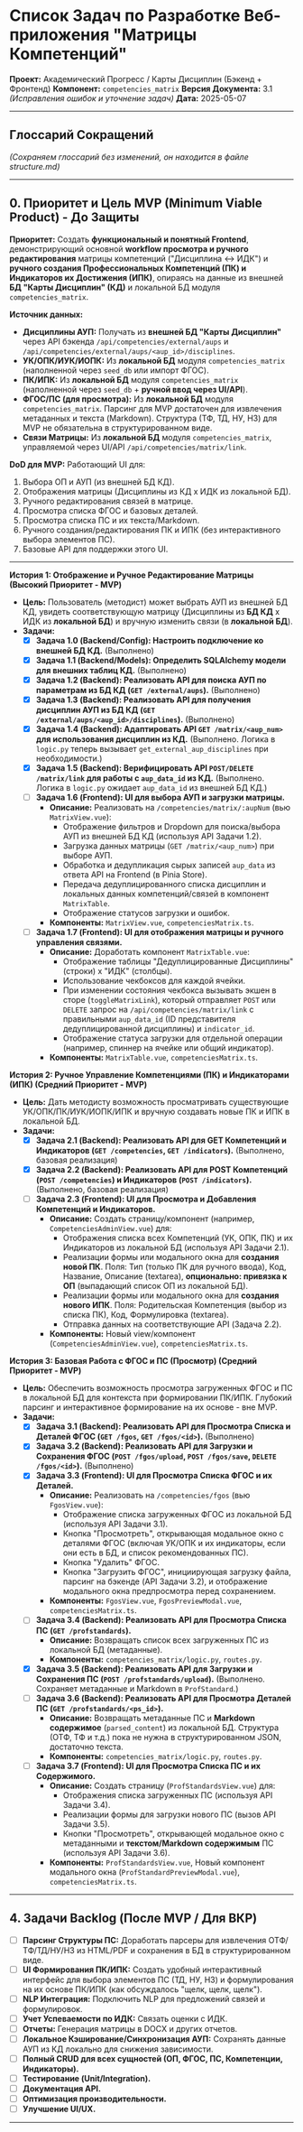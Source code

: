 # Список Задач по Разработке Веб-приложения "Матрицы Компетенций"

**Проект:** Академический Прогресс / Карты Дисциплин (Бэкенд + Фронтенд)
**Компонент:** `competencies_matrix`
**Версия Документа:** 3.1 *(Исправления ошибок и уточнение задач)*
**Дата:** 2025-05-07

---

## Глоссарий Сокращений

*(Сохраняем глоссарий без изменений, он находится в файле structure.md)*

---

## 0. Приоритет и Цель MVP (Minimum Viable Product) - До Защиты

**Приоритет:** Создать **функциональный и понятный Frontend**, демонстрирующий основной **workflow просмотра и ручного редактирования** матрицы компетенций ("Дисциплина ↔ ИДК") и **ручного создания Профессиональных Компетенций (ПК) и Индикаторов их Достижения (ИПК)**, опираясь на данные из внешней **БД "Карты Дисциплин" (КД)** и локальной БД модуля `competencies_matrix`.

**Источник данных:**
*   **Дисциплины АУП:** Получать из **внешней БД "Карты Дисциплин"** через API бэкенда `/api/competencies/external/aups` и `/api/competencies/external/aups/<aup_id>/disciplines`.
*   **УК/ОПК/ИУК/ИОПК:** Из **локальной БД** модуля `competencies_matrix` (наполненной через `seed_db` или импорт ФГОС).
*   **ПК/ИПК:** Из **локальной БД** модуля `competencies_matrix` (наполненной через `seed_db` + **ручной ввод через UI/API**).
*   **ФГОС/ПС (для просмотра):** Из **локальной БД** модуля `competencies_matrix`. Парсинг для MVP достаточен для извлечения метаданных и текста (Markdown). Структура (ТФ, ТД, НУ, НЗ) для MVP не обязательна в структурированном виде.
*   **Связи Матрицы:** Из **локальной БД** модуля `competencies_matrix`, управляемой через UI/API `/api/competencies/matrix/link`.

**DoD для MVP:** Работающий UI для:
1.  Выбора ОП и АУП (из внешней БД КД).
2.  Отображения матрицы (Дисциплины из КД x ИДК из локальной БД).
3.  Ручного редактирования связей в матрице.
4.  Просмотра списка ФГОС и базовых деталей.
5.  Просмотра списка ПС и их текста/Markdown.
6.  Ручного создания/редактирования ПК и ИПК (без интерактивного выбора элементов ПС).
7.  Базовые API для поддержки этого UI.

---

**История 1: Отображение и Ручное Редактирование Матрицы (Высокий Приоритет - MVP)**

*   **Цель:** Пользователь (методист) может выбрать АУП из внешней БД КД, увидеть соответствующую матрицу (Дисциплины из **БД КД** x ИДК из **локальной БД**) и вручную изменить связи (в **локальной БД**).
*   **Задачи:**
    *   [x] **Задача 1.0 (Backend/Config): Настроить подключение ко внешней БД КД.** (Выполнено)
    *   [x] **Задача 1.1 (Backend/Models): Определить SQLAlchemy модели для внешних таблиц КД.** (Выполнено)
    *   [x] **Задача 1.2 (Backend): Реализовать API для поиска АУП по параметрам из БД КД (`GET /external/aups`).** (Выполнено)
    *   [x] **Задача 1.3 (Backend): Реализовать API для получения дисциплин АУП из БД КД (`GET /external/aups/<aup_id>/disciplines`).** (Выполнено)
    *   [x] **Задача 1.4 (Backend): Адаптировать API `GET /matrix/<aup_num>` для использования дисциплин из КД.** (Выполнено. Логика в `logic.py` теперь вызывает `get_external_aup_disciplines` при необходимости.)
    *   [x] **Задача 1.5 (Backend): Верифицировать API `POST/DELETE /matrix/link` для работы с `aup_data_id` из КД.** (Выполнено. Логика в `logic.py` ожидает `aup_data_id` из внешней БД КД.)
    *   [ ] **Задача 1.6 (Frontend): UI для выбора АУП и загрузки матрицы.**
        *   **Описание:** Реализовать на `/competencies/matrix/:aupNum` (вью `MatrixView.vue`):
            *   Отображение фильтров и Dropdown для поиска/выбора АУП из внешней БД КД (используя API Задачи 1.2).
            *   Загрузка данных матрицы (`GET /matrix/<aup_num>`) при выборе АУП.
            *   Обработка и дедупликация сырых записей `aup_data` из ответа API на Frontend (в Pinia Store).
            *   Передача дедуплицированного списка дисциплин и локальных данных компетенций/связей в компонент `MatrixTable`.
            *   Отображение статусов загрузки и ошибок.
        *   **Компоненты:** `MatrixView.vue`, `competenciesMatrix.ts`.
    *   [ ] **Задача 1.7 (Frontend): UI для отображения матрицы и ручного управления связями.**
        *   **Описание:** Доработать компонент `MatrixTable.vue`:
            *   Отображение таблицы "Дедуплицированные Дисциплины" (строки) x "ИДК" (столбцы).
            *   Использование чекбоксов для каждой ячейки.
            *   При изменении состояния чекбокса вызывать экшен в сторе (`toggleMatrixLink`), который отправляет `POST` или `DELETE` запрос на `/api/competencies/matrix/link` с правильными `aup_data_id` (ID представителя дедуплицированной дисциплины) и `indicator_id`.
            *   Отображение статуса загрузки для отдельной операции (например, спиннер на ячейке или общий индикатор).
        *   **Компоненты:** `MatrixTable.vue`, `competenciesMatrix.ts`.

**История 2: Ручное Управление Компетенциями (ПК) и Индикаторами (ИПК) (Средний Приоритет - MVP)**

*   **Цель:** Дать методисту возможность просматривать существующие УК/ОПК/ПК/ИУК/ИОПК/ИПК и вручную создавать новые ПК и ИПК в локальной БД.
*   **Задачи:**
    *   [x] **Задача 2.1 (Backend): Реализовать API для GET Компетенций и Индикаторов (`GET /competencies`, `GET /indicators`).** (Выполнено, базовая реализация)
    *   [x] **Задача 2.2 (Backend): Реализовать API для POST Компетенций (`POST /competencies`) и Индикаторов (`POST /indicators`).** (Выполнено, базовая реализация)
    *   [ ] **Задача 2.3 (Frontend): UI для Просмотра и Добавления Компетенций и Индикаторов.**
        *   **Описание:** Создать страницу/компонент (например, `CompetenciesAdminView.vue`) для:
            *   Отображения списка всех Компетенций (УК, ОПК, ПК) и их Индикаторов из локальной БД (используя API Задачи 2.1).
            *   Реализации формы или модального окна для **создания новой ПК**. Поля: Тип (только ПК для ручного ввода), Код, Название, Описание (textarea), **опционально: привязка к ОП** (выпадающий список ОП из локальной БД).
            *   Реализации формы или модального окна для **создания нового ИПК**. Поля: Родительская Компетенция (выбор из списка ПК), Код, Формулировка (textarea).
            *   Отправка данных на соответствующие API (Задача 2.2).
        *   **Компоненты:** Новый view/компонент (`CompetenciesAdminView.vue`), `competenciesMatrix.ts`.

**История 3: Базовая Работа с ФГОС и ПС (Просмотр) (Средний Приоритет - MVP)**

*   **Цель:** Обеспечить возможность просмотра загруженных ФГОС и ПС в локальной БД для контекста при формировании ПК/ИПК. Глубокий парсинг и интерактивное формирование на их основе - вне MVP.
*   **Задачи:**
    *   [x] **Задача 3.1 (Backend): Реализовать API для Просмотра Списка и Деталей ФГОС (`GET /fgos`, `GET /fgos/<id>`).** (Выполнено)
    *   [x] **Задача 3.2 (Backend): Реализовать API для Загрузки и Сохранения ФГОС (`POST /fgos/upload`, `POST /fgos/save`, `DELETE /fgos/<id>`).** (Выполнено)
    *   [x] **Задача 3.3 (Frontend): UI для Просмотра Списка ФГОС и их Деталей.**
        *   **Описание:** Реализовать на `/competencies/fgos` (вью `FgosView.vue`):
            *   Отображение списка загруженных ФГОС из локальной БД (используя API Задачи 3.1).
            *   Кнопка "Просмотреть", открывающая модальное окно с деталями ФГОС (включая УК/ОПК и их индикаторы, если они есть в БД, и список рекомендованных ПС).
            *   Кнопка "Удалить" ФГОС.
            *   Кнопка "Загрузить ФГОС", инициирующая загрузку файла, парсинг на бэкенде (API Задачи 3.2), и отображение модального окна предпросмотра перед сохранением.
        *   **Компоненты:** `FgosView.vue`, `FgosPreviewModal.vue`, `competenciesMatrix.ts`.
    *   [ ] **Задача 3.4 (Backend): Реализовать API для Просмотра Списка ПС (`GET /profstandards`).**
        *   **Описание:** Возвращать список всех загруженных ПС из локальной БД (метаданные).
        *   **Компоненты:** `competencies_matrix/logic.py`, `routes.py`.
    *   [x] **Задача 3.5 (Backend): Реализовать API для Загрузки и Сохранения ПС (`POST /profstandards/upload`).** (Выполнено. Сохраняет метаданные и Markdown в `ProfStandard`.)
    *   [ ] **Задача 3.6 (Backend): Реализовать API для Просмотра Деталей ПС (`GET /profstandards/<ps_id>`).**
        *   **Описание:** Возвращать метаданные ПС и **Markdown содержимое** (`parsed_content`) из локальной БД. Структура (ОТФ, ТФ и т.д.) пока не нужна в структурированном JSON, достаточно текста.
        *   **Компоненты:** `competencies_matrix/logic.py`, `routes.py`.
    *   [ ] **Задача 3.7 (Frontend): UI для Просмотра Списка ПС и их Содержимого.**
        *   **Описание:** Создать страницу (`ProfStandardsView.vue`) для:
            *   Отображения списка загруженных ПС (используя API Задачи 3.4).
            *   Реализации формы для загрузки нового ПС (вызов API Задачи 3.5).
            *   Кнопки "Просмотреть", открывающей модальное окно с метаданными и **текстом/Markdown содержимым** ПС (используя API Задачи 3.6).
        *   **Компоненты:** `ProfStandardsView.vue`, Новый компонент модального окна (`ProfStandardPreviewModal.vue`), `competenciesMatrix.ts`.

---

## 4. Задачи Backlog (После MVP / Для ВКР)

*   [ ] **Парсинг Структуры ПС:** Доработать парсеры для извлечения ОТФ/ТФ/ТД/НУ/НЗ из HTML/PDF и сохранения в БД в структурированном виде.
*   [ ] **UI Формирования ПК/ИПК:** Создать удобный интерактивный интерфейс для выбора элементов ПС (ТД, НУ, НЗ) и формулирования на их основе ПК/ИПК (как обсуждалось "щелк, щелк, щелк").
*   [ ] **NLP Интеграция:** Подключить NLP для предложений связей и формулировок.
*   [ ] **Учет Успеваемости по ИДК:** Связать оценки с ИДК.
*   [ ] **Отчеты:** Генерация матрицы в DOCX и других отчетов.
*   [ ] **Локальное Кэширование/Синхронизация АУП:** Сохранять данные АУП из КД локально для снижения зависимости.
*   [ ] **Полный CRUD для всех сущностей (ОП, ФГОС, ПС, Компетенции, Индикаторы).**
*   [ ] **Тестирование (Unit/Integration).**
*   [ ] **Документация API.**
*   [ ] **Оптимизация производительности.**
*   [ ] **Улучшение UI/UX.**

---